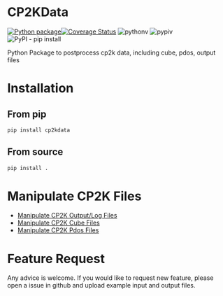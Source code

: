 # CP2KData


[![Python package](https://github.com/robinzyb/cp2kdata/actions/workflows/ci.yml/badge.svg)](https://github.com/robinzyb/cp2kdata/actions/workflows/ci.yml)[![Coverage Status](https://coveralls.io/repos/github/robinzyb/cp2kdata/badge.svg)](https://coveralls.io/github/robinzyb/cp2kdata)
![pythonv](https://img.shields.io/pypi/pyversions/cp2kdata)
![pypiv](https://img.shields.io/pypi/v/cp2kdata)
![PyPI - pip install](https://img.shields.io/pypi/dm/cp2kdata?logo=pypi&label=pip%20install)

Python Package to postprocess cp2k data, including cube, pdos, output files


# Installation
## From pip
```bash
pip install cp2kdata
```

## From source
```bash
pip install .
```

# Manipulate CP2K Files
- [Manipulate CP2K Output/Log Files](./docs/output.md)
- [Manipulate CP2K Cube Files](./docs/cube/README.md)
- [Manipulate CP2K Pdos Files](./docs/pdos/README.md)

# Feature Request
Any advice is welcome. If you would like to request new feature, please open a issue in github and upload example input and output files.






